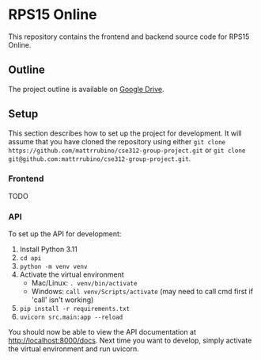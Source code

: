 # RPS15 Online
This repository contains the frontend and backend source code for RPS15 Online.

## Outline
The project outline is available on [Google Drive](https://docs.google.com/document/d/1x0xAeOwBHWjecVnfBTDeRkyU-r3mhlzBU-41T72Rxng).

## Setup
This section describes how to set up the project for development. It will assume that you have cloned the repository using either `git clone https://github.com/mattrrubino/cse312-group-project.git` or `git clone git@github.com:mattrrubino/cse312-group-project.git`.

### Frontend
TODO

### API
To set up the API for development:

1. Install Python 3.11
2. `cd api`
3. `python -m venv venv`
4. Activate the virtual environment
    - Mac/Linux: `. venv/bin/activate`
    - Windows: `call venv/Scripts/activate` (may need to call cmd first if 'call' isn't working)
5. `pip install -r requirements.txt`
6. `uvicorn src.main:app --reload`

You should now be able to view the API documentation at <http://localhost:8000/docs>.
Next time you want to develop, simply activate the virtual environment and run uvicorn.
